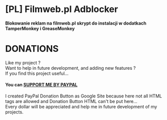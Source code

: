 # [PL] Filmweb.pl Adblocker
**Blokowanie reklam na filmweb.pl skrypt do instalacji w dodatkach TamperMonkey i GreaseMonkey**

# DONATIONS
Like my project ?   
Want to help in future development, and adding new features ?   
If you find this project useful...  
#### You can <a href="https://sites.google.com/site/dominikdonationbutton/">SUPPORT ME BY PAYPAL</a>
I created PayPal Donation Button as Google Site because here not all HTML tags are allowed and Donation Button HTML can't be put here...  
Every dollar will be appreciated and help me in future development of my projects. 
